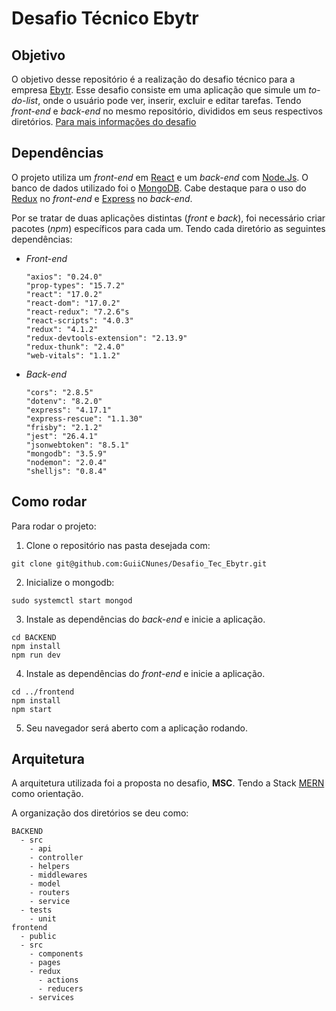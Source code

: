 # Desafio Técnico Ebytr

## Objetivo

  O objetivo desse repositório é a realização do desafio técnico para a empresa [Ebytr](https://www.betrybe.com/). Esse desafio consiste em uma aplicação que simule um *to-do-list*, onde o usuário pode ver, inserir, excluir e editar tarefas. Tendo *front-end* e *back-end* no mesmo repositório, divididos em seus respectivos diretórios.
  [Para mais informações do desafio](https://guiicnunes.notion.site/Desafio-T-cnico-Blitz-Trybe-79c40b735f264cea86fe44668a615d73)

## Dependências

  O projeto utiliza um *front-end* em [React](https://pt-br.reactjs.org/) e um *back-end* com [Node.Js](https://nodejs.org/en/). O banco de dados utilizado foi o [MongoDB](https://www.mongodb.com/). Cabe destaque para o uso do [Redux](https://redux.js.org/) no *front-end* e [Express](https://expressjs.com/pt-br/starter/installing.html) no *back-end*.

  Por se tratar de duas aplicações distintas (*front* e *back*), foi necessário criar pacotes (*npm*) específicos para cada um. Tendo cada diretório as seguintes dependências:

  * *Front-end*
    ```
    "axios": "0.24.0"
    "prop-types": "15.7.2"
    "react": "17.0.2"
    "react-dom": "17.0.2"
    "react-redux": "7.2.6"s
    "react-scripts": "4.0.3"
    "redux": "4.1.2"
    "redux-devtools-extension": "2.13.9"
    "redux-thunk": "2.4.0"
    "web-vitals": "1.1.2"
    ```
  * *Back-end*
    ```
    "cors": "2.8.5"
    "dotenv": "8.2.0"
    "express": "4.17.1"
    "express-rescue": "1.1.30"
    "frisby": "2.1.2"
    "jest": "26.4.1"
    "jsonwebtoken": "8.5.1"
    "mongodb": "3.5.9"
    "nodemon": "2.0.4"
    "shelljs": "0.8.4"
    ```

## Como rodar

  Para rodar o projeto:
  1. Clone o repositório nas pasta desejada com:

  ```
  git clone git@github.com:GuiiCNunes/Desafio_Tec_Ebytr.git
  ```

  2. Inicialize o mongodb:

  ```
  sudo systemctl start mongod
  ```

  3. Instale as dependências do *back-end* e inicie a aplicação.

  ```
  cd BACKEND
  npm install
  npm run dev
  ```

  4. Instale as dependências do *front-end* e inicie a aplicação.

  ```
  cd ../frontend
  npm install
  npm start
  ```

  5. Seu navegador será aberto com a aplicação rodando.

## Arquitetura

  A arquitetura utilizada foi a proposta no desafio, **MSC**. Tendo a Stack [MERN](https://www.mongodb.com/mern-stack) como orientação.

  A organização dos diretórios se deu como:

  ```
  BACKEND
    - src
      - api
      - controller
      - helpers
      - middlewares
      - model
      - routers
      - service
    - tests
      - unit
  frontend
    - public
    - src
      - components
      - pages
      - redux
        - actions
        - reducers
      - services
  ```
